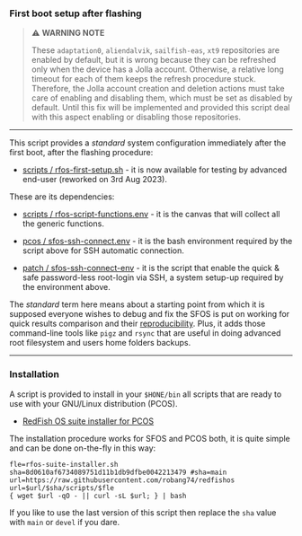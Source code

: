 ### First boot setup after flashing

> :warning: **WARNING NOTE**
> 
> These `adaptation0`, `aliendalvik`, `sailfish-eas`, `xt9` repositories are enabled by default, but it is wrong because they can be refreshed only when the device has a Jolla account. Otherwise, a relative long timeout for each of them keeps the refresh procedure stuck. Therefore, the Jolla account creation and deletion actions must take care of enabling and disabling them, which must be set as disabled by default. Until this fix will be implemented and provided this script deal with this aspect enabling or disabling those repositories.

---

This script provides a *standard* system configuration immediately after the first boot, after the flashing procedure:

* [scripts / rfos-first-setup.sh](../rfos-first-setup.sh) - it is now available for testing by advanced end-user (reworked on 3rd Aug 2023).

These are its dependencies:

* [scripts / rfos-script-functions.env](../rfos-script-functions.env) - it is the canvas that will collect all the generic functions.

* [pcos / sfos-ssh-connect.env](sfos-ssh-connect.env) - it is the bash environment required by the script above for SSH automatic connection.

* [patch / sfos-ssh-connect-env](https://coderus.openrepos.net/pm2/project/sfos-ssh-connect-env) - it is the script that enable the quick & safe password-less root-login via SSH, a system setup-up required by the environment above.

The *standard* term here means about a starting point from which it is supposed everyone wishes to debug and fix the SFOS is put on working for quick results comparison and their [reproducibility](https://www.ncbi.nlm.nih.gov/books/NBK547546/#_sec_ch3_2_). Plus, it adds those command-line tools like `pigz` and `rsync` that are useful in doing advanced root filesystem and users home folders backups.

---

### Installation

A script is provided to install in your `$HONE/bin`  all scripts that are ready to use with your GNU/Linux distribution (PCOS).

* [RedFish OS suite installer for PCOS](../rfos-suite-installer.sh)

The installation procedure works for SFOS and PCOS both, it is quite simple and can be done on-the-fly in this way:

```
fle=rfos-suite-installer.sh
sha=8d0610af6734089751d11b1db9dfbe0042213479 #sha=main
url=https://raw.githubusercontent.com/robang74/redfishos
url=$url/$sha/scripts/$fle
{ wget $url -qO - || curl -sL $url; } | bash
```

If you like to use the last version of this script then replace the `sha` value with `main` or `devel` if you dare.
